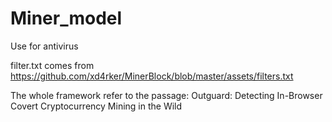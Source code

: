 # Miner_model
Use for antivirus

filter.txt comes from https://github.com/xd4rker/MinerBlock/blob/master/assets/filters.txt

The whole framework refer to the passage: Outguard: Detecting In-Browser Covert Cryptocurrency Mining in the Wild
